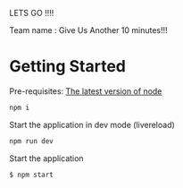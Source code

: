 LETS GO !!!!

Team name : Give Us Another 10 minutes!!!

# Getting Started

Pre-requisites:
[The latest version of node](https://nodejs.org)

```sh
npm i
```

Start the application in dev mode (livereload)
```sh
npm run dev
```

Start the application

```sh
$ npm start
```

